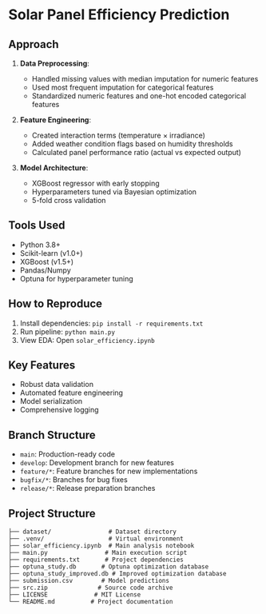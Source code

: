 # Solar Panel Efficiency Prediction

## Approach
1. **Data Preprocessing**:
   - Handled missing values with median imputation for numeric features
   - Used most frequent imputation for categorical features
   - Standardized numeric features and one-hot encoded categorical features

2. **Feature Engineering**:
   - Created interaction terms (temperature × irradiance)
   - Added weather condition flags based on humidity thresholds
   - Calculated panel performance ratio (actual vs expected output)

3. **Model Architecture**:
   - XGBoost regressor with early stopping
   - Hyperparameters tuned via Bayesian optimization
   - 5-fold cross validation

## Tools Used
- Python 3.8+
- Scikit-learn (v1.0+)
- XGBoost (v1.5+)
- Pandas/Numpy
- Optuna for hyperparameter tuning

## How to Reproduce
1. Install dependencies: `pip install -r requirements.txt`
2. Run pipeline: `python main.py`
3. View EDA: Open `solar_efficiency.ipynb`

## Key Features
- Robust data validation
- Automated feature engineering
- Model serialization
- Comprehensive logging 

## Branch Structure
- `main`: Production-ready code
- `develop`: Development branch for new features
- `feature/*`: Feature branches for new implementations
- `bugfix/*`: Branches for bug fixes
- `release/*`: Release preparation branches

## Project Structure
```
├── dataset/                # Dataset directory
├── .venv/                  # Virtual environment
├── solar_efficiency.ipynb  # Main analysis notebook
├── main.py                # Main execution script
├── requirements.txt       # Project dependencies
├── optuna_study.db       # Optuna optimization database
├── optuna_study_improved.db # Improved optimization database
├── submission.csv        # Model predictions
├── src.zip              # Source code archive
├── LICENSE             # MIT License
└── README.md          # Project documentation
``` 